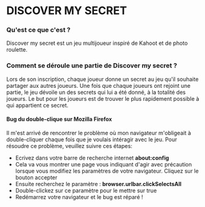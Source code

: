 # DISCOVER MY SECRET

### Qu'est ce que c'est ?
Discover my secret est un jeu multijoueur inspiré de Kahoot et de photo roulette.

### Comment se déroule une partie de Discover my secret ?
Lors de son inscription, chaque joueur donne un secret au jeu qu'il souhaite partager aux autres joueurs. Une fois que chaque joueurs ont rejoint une partie, le jeu dévoile un des secrets qui lui a été donné, à la totalité des joueurs. Le but pour les joueurs est de trouver le plus rapidement possible à qui appartient ce secret.

#### Bug du double-clique sur Mozilla Firefox
Il m'est arrivé de rencontrer le problème où mon navigateur m'obligeait à double-cliquer chaque fois que je voulais intéragir avec le jeu. Pour résoudre ce problème, veuillez suivre ces étapes:
                <ul>
                <li> Ecrivez dans votre barre de recherche internet <strong>about:config</strong></li>
                <li> Cela va vous montrer une page vous indiquant d'agir avec précaution lorsque vous modifiez les paramètres de votre navigateur. Cliquez sur le bouton accepter </li>
                <li> Ensuite recherchez le paramètre : <strong>browser.urlbar.clickSelectsAll</strong> </li>
                <li> Double-clickez sur ce paramètre pour le mettre sur true </li>
                <li> Redémarrez votre navigateur et le bug est réparé ! </li>
                </ul>

